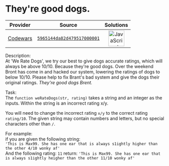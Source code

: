 [_metadata_:generated]: - "true"

# They're good dogs. 

<!-- INFO TABLE BEGIN -->

| Provider                                        | Source                                                                               | Solutions                                                                                                                                                    |
| :---------------------------------------------: | :----------------------------------------------------------------------------------: | :----------------------------------------------------------------------------------------------------------------------------------------------------------: |
| [Codewars](../../../docs/providers/Codewars.md) | [`5965144da82d479517000001`](https://www.codewars.com/kata/5965144da82d479517000001) | [<img src="https://res.cloudinary.com/rascaltwo/image/upload/v1631924076/javascript_ehszr7.svg" alt="JavaScript" title="JavaScript" width="50" />](solve.js) |

<!-- INFO TABLE END -->

Description:   
At 'We Rate Dogs', we try our best to give dogs accurate ratings, which will always be above 10/10. Because they're good dogs. Over the weekend Bront has come in and hacked our system, lowering the ratings of dogs to below 10/10. 
Please help to fix Brant's bad system and give the dogs their original ratings. _They're good dogs Brent._

Task:  
The `function weRateDogs(str, rating)` takes a string and an integer as the inputs. Within the string is an incorrect rating x/y. 

You will need to change the incorrect rating `x/y` to the correct rating `rating/10`. The given string may contain numbers and letters, but no special characters other than `/`. 

For example:  
if you are given the following string:  
`'This is Max99. She has one ear that is always s1ightly higher than the other 4/10 wonky af'`  
And the following rating: `11`
return: `'This is Max99. She has one ear that is always s1ightly heigher than the other 11/10 wonky af'`
